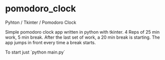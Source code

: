 # pomodoro_clock
Pyhton / Tkinter / Pomodoro Clock

Simple pomodoro clock app written in python with tkinter. 4 Reps of 25 min work, 5 min break. After the last set of work, a 20 min break is starting. The app jumps in front every time a break starts.

To start just ´python main.py´
